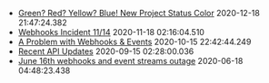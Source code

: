 * [Green? Red? Yellow? Blue! New Project Status Color](https://forum.asana.com/t/green-red-yellow-blue-new-project-status-color) 2020-12-18 21:47:24.382 
* [Webhooks Incident 11/14](https://forum.asana.com/t/webhooks-incident-11-14) 2020-11-18 02:16:04.510 
* [A Problem with Webhooks & Events](https://forum.asana.com/t/a-problem-with-webhooks-events) 2020-10-15 22:42:44.249 
* [Recent API Updates](https://forum.asana.com/t/recent-api-updates) 2020-09-15 02:28:00.036 
* [June 16th webhooks and event streams outage](https://forum.asana.com/t/june-16th-webhooks-and-event-streams-outage) 2020-06-18 04:48:23.438 
